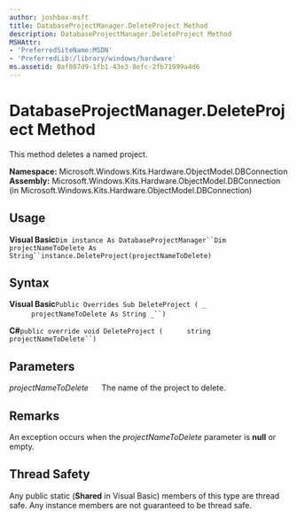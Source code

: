 ```yaml
---
author: joshbax-msft
title: DatabaseProjectManager.DeleteProject Method
description: DatabaseProjectManager.DeleteProject Method
MSHAttr:
- 'PreferredSiteName:MSDN'
- 'PreferredLib:/library/windows/hardware'
ms.assetid: 0af087d9-1fb1-43e3-8efc-2fb71999a4d6
---
```


# DatabaseProjectManager.DeleteProject Method


This method deletes a named project.

**Namespace:** Microsoft.Windows.Kits.Hardware.ObjectModel.DBConnection **Assembly:** Microsoft.Windows.Kits.Hardware.ObjectModel.DBConnection (in Microsoft.Windows.Kits.Hardware.ObjectModel.DBConnection)

## Usage


**Visual Basic**`Dim instance As DatabaseProjectManager``Dim projectNameToDelete As String``instance.DeleteProject(projectNameToDelete)`

## Syntax


**Visual Basic**`Public Overrides Sub DeleteProject ( _`           `projectNameToDelete As String _``) `

**C#**`public override void DeleteProject (`           `string projectNameToDelete``)`

## Parameters


*projectNameToDelete*      The name of the project to delete.

## Remarks


An exception occurs when the *projectNameToDelete* parameter is **null** or empty.

## Thread Safety


Any public static (**Shared** in Visual Basic) members of this type are thread safe. Any instance members are not guaranteed to be thread safe.

 

 






